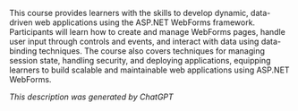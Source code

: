 This course provides learners with the skills to develop dynamic, data-driven web applications using the ASP.NET WebForms framework. Participants will learn how to create and manage WebForms pages, handle user input through controls and events, and interact with data using data-binding techniques. The course also covers techniques for managing session state, handling security, and deploying applications, equipping learners to build scalable and maintainable web applications using ASP.NET WebForms.

*This description was generated by ChatGPT*